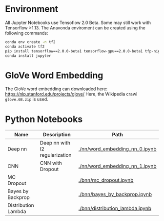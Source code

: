 # Environment

All Jupyter Notebooks use Tensoflow 2.0 Beta. Some may still work with Tensorflow >1.13.
The Anavonda enviroment can be created using the following commands:

```sh
conda env create -n tf2
conda activate tf2
pip install tensorflow==2.0.0-beta1 tensorflow-gpu==2.0.0-beta1 tfp-nightly matplotlib nltk pandas
conda install jupyter
```

# GloVe Word Embedding

The GloVe word embedding can downloaded here: https://nlp.stanford.edu/projects/glove/
Here, the Wikipedia crawl `glove.6B.zip` is used.

# Python Notebooks

| Name                | Description                    | Path                                                                |
|---------------------|--------------------------------|---------------------------------------------------------------------|
| Deep nn             | Deep nn with l2 regularization | [./nn/word_embedding_nn_0.ipynb](./nn/word_embedding_nn_0.ipynb)    |
| CNN                 | CNN with Dropout               | [./nn/word_embedding_nn_1.ipynb](./nn/word_embedding_nn_1.ipynb)    |
| MC Dropout          |                                | [./bnn/mc_dropout.ipynb](./bnn/mc_dropout.ipynb)                    |
| Bayes by Backprop   |                                | [./bnn/bayes_by_backprop.ipynb](./bnn/bayes_by_backprop.ipynb)      |
| Distribution Lambda |                                | [./bnn/distribution_lambda.ipynb](./bnn/distribution_lambda.ipynbb) |
